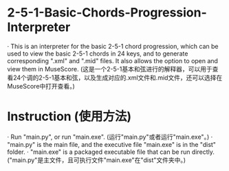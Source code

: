 # 2-5-1-Basic-Chords-Progression-Interpreter
· This is an interpreter for the basic 2-5-1 chord progression, which can be used to view the basic 2-5-1 chords in 24 keys, and to generate corresponding ".xml" and ".mid" files. It also allows the option to open and view them in MuseScore. (这是一个2-5-1基本和弦进行的解释器，可以用于查看24个调的2-5-1基本和弦，以及生成对应的.xml文件和.mid文件，还可以选择在MuseScore中打开查看。)

# Instruction (使用方法)
· Run "main.py", or run "main.exe". (运行"main.py"或者运行"main.exe"。)
· "main.py" is the main file, and the executive file "main.exe" is in the "dist" folder. 
· "main.exe" is a packaged executable file that can be run directly.("main.py"是主文件，且可执行文件"main.exe"在"dist"文件夹中。)

